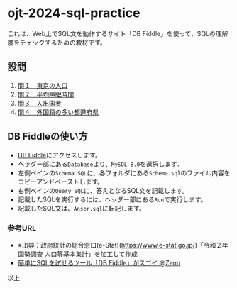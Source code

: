 # ojt-2024-sql-practice

これは、Web上でSQL文を動作するサイト「DB Fiddle」を使って、SQLの理解度をチェックするための教材です。  

## 設問

1. [問１　東京の人口](./question-1/README.md)
2. [問２　平均睡眠時間](./question-2/README.md)
3. [問３　入出国者](./question-3/README.md)
4. [問４　外国籍の多い都道府県](./question-4/README.md)

## DB Fiddleの使い方

* [DB Fiddle](https://www.db-fiddle.com/)にアクセスします。
* ヘッダー部にある`Database`より、`MySQL 8.0`を選択します。
* 左側ペインの`Schema SQL`に、各フォルダにある`Schema.sql`のファイル内容をコピーアンドペーストします。
* 右側ペインの`Query SQL`に、答えとなるSQL文を記載します。
* 記載したSQLを実行するには、ヘッダー部にある`Run`で実行します。
* 記載したSQL文は、`Anser.sql`に転記します。

### 参考URL

* ※出典：政府統計の総合窓口(e-Stat)(https://www.e-stat.go.jp/)「令和２年国勢調査 人口等基本集計」を加工して作成
* [簡単にSQLを試せるツール「DB Fiddle」がスゴイ
@Zenn](https://zenn.dev/sql_geinin/articles/7454c2350259b9)

以上